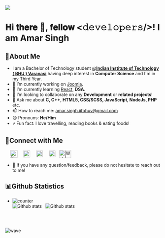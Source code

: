 
<a href="https://www.youtube.com/watch?v=dQw4w9WgXcQ"><img align="center" src="https://raw.githubusercontent.com/rodrigograca31/rodrigograca31/master/matrix.svg"></a>

# 𝐇i 𝐭𝐡𝐞𝐫𝐞 👋, 𝐟𝐞𝐥𝐥𝐨𝐰 <𝚍𝚎𝚟𝚎𝚕𝚘𝚙𝚎𝚛𝚜/>! I am **Amar Singh**
## 🐥**About Me**

- I am a Bachelor of Technology student [@**Indian Institute of Technology ( BHU ) Varanasi**](https://iitbhu.ac.in/) having deep interest in **Computer Science** and I'm in my Third Year.
- 🔭 I’m currently working on [Joomla](https://github.com/joomla).
- 🌱 I’m currently learning [React](https://reactjs.org/), **DSA**.
- 👯 I’m looking to collaborate on any **Development** or **related projects**!
- 💬 Ask me about **C, C++, HTML5, CSS/SCSS, JavaScript, NodeJs, PHP** etc.
- 📫 How to reach me: amar.singh.iitbhuv@gmail.com
- 😄 Pronouns: **He/Him**
- ⚡ Fun fact: I love travelling, reading books & eating foods!

 
## 🤝**Connect with Me**                                           
&nbsp; &nbsp; <a href="https://mail.google.com/mail/u/1/#inbox"><img align="center" src="http://fonts.gstatic.com/s/i/productlogos/gmail_round_2020q4/v1/web-96dp/logo_gmail_round_2020q4_color_2x_web_96dp.png" alt="|E-Mail|" height="24px" width="24px"/></a> &nbsp; &nbsp;             [<img align="center" alt="|Twitter|" width="22px" src="https://github.com/johan/svg-cleanups/blob/master/logos/twitter.svg" />](https://twitter.com/amar_singh17?s=20&t=Dd9tP-PMRU45oEdNJ-MOAA) &nbsp; &nbsp;            <a href="https://www.linkedin.com/in/amarsingh7/"><img align="center" src="https://raw.githubusercontent.com/yushi1007/yushi1007/main/images/linkedin.svg" alt="|LinkedIn|" width="21px"/></a>   &nbsp; &nbsp;     <a href="https://www.instagram.com/invites/contact/?i=1padv3usjt0xx&utm_content=kijs5ww"><img align="center" src="https://raw.githubusercontent.com/yushi1007/yushi1007/main/images/instagram.svg" alt="|Instagram|" width="21px"/></a>   &nbsp;     [<img align="center" alt="|Web|" width="39px" height="26px" src="https://betanews.com/wp-content/uploads/2019/01/chrome-dark-mode.jpg" />](https://github.com/amarsingh7)

<!-- <a href="https://yushi95.medium.com/"><img align="left" src="https://raw.githubusercontent.com/yushi1007/yushi1007/main/images/medium.svg" alt="Yu Shi | Medium" width="21px"/></a> -->
- 💬 If you have any question/feedback, please do not hesitate to reach out to me!


<!-- To show badges -->
<!-- ![](https://img.shields.io/badge/Code-React-informational?style=flat&logo=react&color=61DAFB) -->

## 📊Github Statistics  
- ![counter](https://enwnm8xkfql1qwk.m.pipedream.net) <br>
![Github stats](https://github-readme-stats.vercel.app/api?username=amarsingh7)&nbsp;&nbsp; ![Github stats](https://github-readme-stats.vercel.app/api/top-langs/?username=amarsingh7)

 
<br>
<br>

![wave](https://user-images.githubusercontent.com/88260268/174339678-23316147-4dd0-4107-8420-7ac259e30fa3.svg)


 
